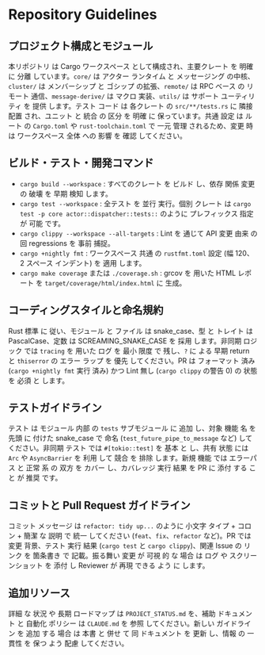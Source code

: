 # Repository Guidelines

## プロジェクト構成とモジュール
本リポジトリ は Cargo ワークスペース として構成され、主要クレート を 明確 に 分離 しています。`core/` は アクター ランタイム と メッセージング の中核、`cluster/` は メンバーシップ と ゴシップ の拡張、`remote/` は RPC ベース の リモート 通信、`message-derive/` は マクロ 実装、`utils/` は サポート ユーティリティ を 提供 します。テスト コード は 各クレート の `src/**/tests.rs` に 隣接 配置 され、ユニット と 統合 の 区分 を 明確 に 保っています。共通 設定 は ルート の `Cargo.toml` や `rust-toolchain.toml` で 一元 管理 されるため、変更 時 は ワークスペース 全体 への 影響 を 確認 してください。

## ビルド・テスト・開発コマンド
- `cargo build --workspace` : すべてのクレート を ビルド し、依存 関係 変更 の 破壊 を 早期 検知 します。
- `cargo test --workspace` : 全テスト を 並行 実行。個別 クレート は `cargo test -p core actor::dispatcher::tests::` のように プレフィックス 指定 が 可能 です。
- `cargo clippy --workspace --all-targets` : Lint を 通じて API 変更 由来 の 回 regressions を 事前 捕捉。
- `cargo +nightly fmt` : ワークスペース 共通 の `rustfmt.toml` 設定 (幅 120、2 スペース インデント) を 適用 します。
- `cargo make coverage` または `./coverage.sh` : grcov を 用いた HTML レポート を `target/coverage/html/index.html` に 生成。

## コーディングスタイルと命名規約
Rust 標準 に 従い、モジュール と ファイル は snake_case、型 と トレイト は PascalCase、定数 は SCREAMING_SNAKE_CASE を 採用 します。非同期 ロジック では `tracing` を 用いた ログ を 最小 限度 で 残し、`?` に よる 早期 return と `thiserror` の エラー ラップ を 優先 してください。PR は フォーマット 済み (`cargo +nightly fmt` 実行 済み) かつ Lint 無し (`cargo clippy` の警告 0) の 状態 を 必須 と します。

## テストガイドライン
テスト は モジュール 内部 の `tests` サブモジュール に 追加 し、対象 機能 名 を 先頭 に 付けた snake_case で 命名 (`test_future_pipe_to_message` など) してください。非同期 テスト では `#[tokio::test]` を 基本 と し、共有 状態 には `Arc` や `AsyncBarrier` を 利用 して 競合 を 排除 します。新規 機能 では エラーパス と 正常 系 の 双方 を カバー し、カバレッジ 実行 結果 を PR に 添付 する こと が 推奨 です。

## コミットと Pull Request ガイドライン
コミット メッセージ は `refactor: tidy up...` のように 小文字 タイプ + コロン + 簡潔 な 説明 で 統一 してください (`feat`、`fix`、`refactor` など)。PR では 変更 背景、テスト 実行 結果 (`cargo test` と `cargo clippy`)、関連 Issue の リンク を 箇条書き で 記載。振る舞い 変更 が 可視 的 な 場合 は ログ や スクリーンショット を 添付 し Reviewer が 再現 できる よう に します。

## 追加リソース
詳細 な 状況 や 長期 ロードマップ は `PROJECT_STATUS.md` を、補助 ドキュメント と 自動化 ポリシー は `CLAUDE.md` を 参照 してください。新しい ガイドライン を 追加 する 場合 は 本書 と 併せ て 同 ドキュメント を 更新 し、情報 の 一貫性 を 保つ よう 配慮 してください。
